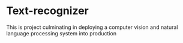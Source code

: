 # Text-recognizer
This is  project culminating in deploying a computer vision and natural language processing system into production
